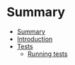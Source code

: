 # Summary

* [Summary](SUMMARY.md)
* [Introduction](docs/Introduction.md)
* [Tests](docs/Tests/index.md)
   * [Running tests](docs/Tests/running_tests.md)

